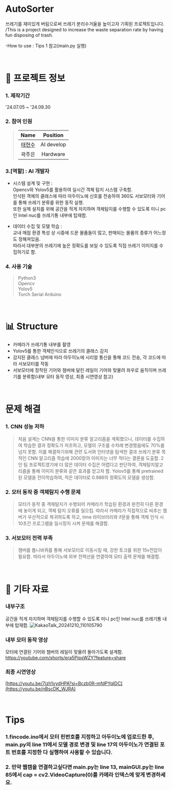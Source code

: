 # AutoSorter
쓰레기를 재미있게 버림으로써 쓰레기 분리수거율을 높이고자 기획된 프로젝트입니다. /This is a project designed to increase the waste separation rate by having fun disposing of trash.

-How to use : 
Tips 1 참고(main.py 실행)

&nbsp;  


# 📃 프로젝트 정보

### 1. 제작기간
'24.07.05 ~ '24.09.30

### 2. 참여 인원
> |                    Name                    |  Position   |
> | :----------------------------------------: | :---------: |
> | [태현수](https://github.com/xohyver/) |   AI develop  |
> | 곽주은 |  Hardware  |

### 3.[역할] : AI 개발자
- 시스템 설계 및 구현 :<br/>
Opencv와 Yolov5를 활용하여 실시간 객체 탐지 시스템 구축함.<br/>인식된 객체의 클래스에 따라 아두이노에 신호를 전송하여 360도 서보모터와 기어를 통해 쓰레기 분류를 위한 동작 실행.<br/>
또한 실제 설치를 위해 공간을 적게 차지하며 객체탐지를 수행할 수 있도록 미니 pc인 Intel nuc를 쓰레기통 내부에 탑재함.

- 데이터 수집 및 모델 학습 :<br/>
교내 매점 환경 특성 상 시중에 드문 물품들이 많고, 판매되는 물품의 종류가 어느정도 정해져있음.<br/>
따라서 대부분의 쓰레기에 높은 정확도를 보일 수 있도록 직접 쓰레기 이미지를 수집하기로 함.

### 4. 사용 기술
> Python3  
> Opencv  
> Yolov5  
> Torch
> Serial
> Arduino

&nbsp;  

# 📊 Structure
- 카메라가 쓰레기통 내부를 촬영
- Yolov5를 통한 객체인식으로 쓰레기의 클래스 감지
- 감지된 클래스 넘버에 따라 아두이노에 시리얼 통신을 통해 코드 전송, 각 코드에 따라 서보모터를 작동
- 서보모터에 장착된 기어와 챔버에 달린 레일이 기어와 맞물려 좌우로 움직이며 쓰레기를 분류함(내부 모터 동작 영상, 최종 시연영상 참고)

&nbsp;  


# 문제 해결
### 1. CNN 성능 저하
> 처음 설계는 CNN을 통한 이미지 분류 알고리즘을 계획했으나, 데이터를 수집하여 학습한 결과 정확도가 저조하고, 모델의 구조를 수차례 변경했음에도 70%를 넘지 못함. 
이를 해결하기위해 관련 도서와 인터넷을 탐색한 결과 쓰레기 분류 목적인 CNN 알고리즘 학습에 2000장의 이미지는 너무 적다는 결론을 도출함. 2인 팀 프로젝트였기에 더 많은 데이터 수집은 어렵다고 판단하여, 객체탐지알고리즘을 통해 이미지 분류와 같은 효과를 얻고자 함. Yolov5를 통해 pretrained 된 모델을 전이학습하여, 적은 데이터로 0.986의 정확도의 모델을 생성함.

### 2. 모터 동작 중 객체탐지 수행 문제
> 모터가 동작 중 객체탐지가 수행되어 카메라가 학습된 환경과 완전히 다른 환경에 놓이게 되고, 객체 탐지 오류를 일으킴. 따라서 카메라가 직접적으로 비추는 챔버가 우선적으로 복귀하도록 하고, time 라이브러리와 if문을 통해 객체 인식 시 10초간 프로그램을 일시정지 시켜 문제를 해결함.


### 3. 서보모터 전력 부족
> 챔버를 톱니바퀴를 통해 서보모터로 이동시킬 때, 강한 토크를 위한 15v전압이 필요함. 따라서 아두이노에 외부 전력선을 연결하여 모터 출력 문제를 해결함.

&nbsp;  

# 📕 기타 자료
### 내부구조
공간을 적게 차지하며 객체탐지를 수행할 수 있도록 미니 pc인 Intel nuc를 쓰레기통 내부에 탑재함.
![KakaoTalk_20241210_110105790](https://github.com/user-attachments/assets/78c23b17-984b-422b-8163-783b4ab2c853)

### 내부 모터 동작 영상
모터에 연결된 기어와 챔버의 레일이 맞물려 돌아가도록 설계함.
https://youtube.com/shorts/era5PjpsWZY?feature=share

### 최종 시연영상
[https://youtu.be/7izh1vydHPA?si=Bczb0R-mfdPYqIDC](https://youtu.be/nBscDK_WJRA)

&nbsp;  


# Tips
### 1.fincode.ino에서 모터 핀번호를 지정하고 아두이노에 업로드한 후, main.py의 line 11에서 모델 경로 변경 및 line 17의 아두이노가 연결된 포트 번호를 지정한 다 실행하여 사용할 수 있습니다.  

### 2. 만약 웹캠을 연결하고싶다면 main.py는 line 13, mainGUI.py는 line 85에서 cap = cv2.VideoCapture(0)를 카메라 인덱스에 맞게 변경하세요.  


